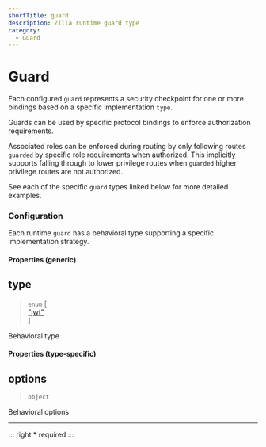 ```yaml
---
shortTitle: guard
description: Zilla runtime guard type
category:
  - Guard
---
```


# Guard

Each configured `guard` represents a security checkpoint for one or more bindings based on a specific implementation `type`.

Guards can be used by specific protocol bindings to enforce authorization requirements.

Associated roles can be enforced during routing by only following routes `guarded` by specific role requirements when authorized. This implicitly supports falling through to lower privilege routes when `guarded` higher privilege routes are not authorized.

See each of the specific `guard` types linked below for more detailed examples.

### Configuration

Each runtime `guard` has a behavioral type supporting a specific implementation strategy.

#### Properties (generic)

## type

> `enum` \[\
> ["jwt"](guard-jwt.md)\
> \]

Behavioral type

#### Properties (type-specific)

## options

> `object`

Behavioral options

---

::: right
\* required
:::
